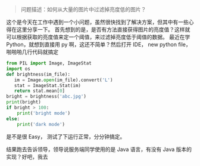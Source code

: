 >问题描述：如何从大量的图片中过滤掉亮度低的图片？

这个是今天在工作中遇到一个小问题，虽然很快找到了解决方案，但其中有一些心得在这里分享一下。
首先想到的是，是否有方法直接获得图片的亮度值？这样就可以根据获取的亮度值来定一个阈值，来过滤掉亮度低于阈值的数据。
最近在学 Python，就想到直接用 py 啊，这还不简单？然后打开 IDE， new python file，啪啪啪几行代码就搞定
```python
from PIL import Image, ImageStat
import os
def brightness(im_file):
   im = Image.open(im_file).convert('L')
   stat = ImageStat.Stat(im)
   return stat.mean[0]
bright = brightness('abc.jpg')
print(bright)
if bright > 100:
    print('bright mode')
else:
    print('dark mode')
```
是不是很 Easy， 测试了下运行正常，分分钟搞定。

结果跑去告诉领导，领导说服务端同学使用的是 Java 语言，有没有 Java 版本的实现？好吧，我去